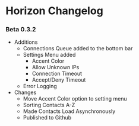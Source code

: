 # Horizon Changelog
### Beta 0.3.2
* Additions
	* Connections Queue added to the bottom bar
	* Settings Menu added
		* Accent Color
		* Allow Unknown IPs
		* Connection Timeout
		* Accept/Deny Timeout
	* Error Logging
* Changes
	* Move Accent Color option to setting menu
	* Sorting Contacts A-Z
	* Made Contacts Load Asynchronously
	* Published to Github